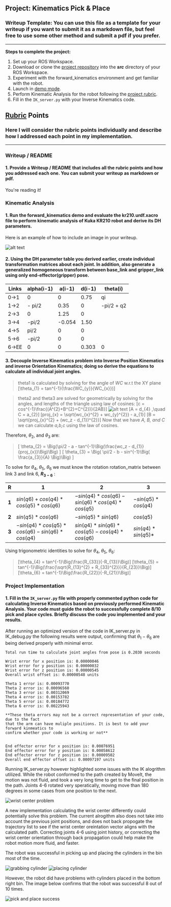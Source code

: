 ## Project: Kinematics Pick & Place
### Writeup Template: You can use this file as a template for your writeup if you want to submit it as a markdown file, but feel free to use some other method and submit a pdf if you prefer.

---


**Steps to complete the project:**  


1. Set up your ROS Workspace.
2. Download or clone the [project repository](https://github.com/udacity/RoboND-Kinematics-Project) into the ***src*** directory of your ROS Workspace.  
3. Experiment with the forward_kinematics environment and get familiar with the robot.
4. Launch in [demo mode](https://classroom.udacity.com/nanodegrees/nd209/parts/7b2fd2d7-e181-401e-977a-6158c77bf816/modules/8855de3f-2897-46c3-a805-628b5ecf045b/lessons/91d017b1-4493-4522-ad52-04a74a01094c/concepts/ae64bb91-e8c4-44c9-adbe-798e8f688193).
5. Perform Kinematic Analysis for the robot following the [project rubric](https://review.udacity.com/#!/rubrics/972/view).
6. Fill in the `IK_server.py` with your Inverse Kinematics code.


[//]: # (Image References)

[image1]: ./misc_images/2018-04-18_13-37-13.png
[imageIKDecouple]: ./misc_images/joint_decouple.png
[image3]: ./misc_images/misc2.png
[image_WCProblem]: ./misc_images/WC_problem.png
[image_grabPart]: ./misc_images/grabbing_part.png
[image_putInBin]: ./misc_images/inBin.png
[image_success]: ./misc_images/8_outof_10.png


## [Rubric](https://review.udacity.com/#!/rubrics/972/view) Points
### Here I will consider the rubric points individually and describe how I addressed each point in my implementation.  

---
### Writeup / README

#### 1. Provide a Writeup / README that includes all the rubric points and how you addressed each one.  You can submit your writeup as markdown or pdf.  

You're reading it!

### Kinematic Analysis
#### 1. Run the forward_kinematics demo and evaluate the kr210.urdf.xacro file to perform kinematic analysis of Kuka KR210 robot and derive its DH parameters.

Here is an example of how to include an image in your writeup.

![alt text][image1]

#### 2. Using the DH parameter table you derived earlier, create individual transformation matrices about each joint. In addition, also generate a generalized homogeneous transform between base_link and gripper_link using only end-effector(gripper) pose.

Links | alpha(i-1) | a(i-1) | d(i-1) | theta(i)
---  | ---    | ---    | ---  | ---
0->1 | 0      | 0      | 0.75 | qi
1->2 | - pi/2 | 0.35   | 0    | -pi/2 + q2
2->3 | 0      | 1.25   | 0    |
3->4 |  -pi/2 | -0.054 | 1.50 |
4->5 |  pi/2  | 0      | 0    |
5->6 | -pi/2  | 0      | 0    |
6->EE| 0      | 0      | 0.303| 0


#### 3. Decouple Inverse Kinematics problem into Inverse Position Kinematics and inverse Orientation Kinematics; doing so derive the equations to calculate all individual joint angles.

> theta1 is calculated by solving for the angle of _WC_ w.r.t the XY plane
> \[\theta_{1} = tan^{-1}(\frac{WC_{y}}{WC_{x}})\]

> theta2 and theta3 are solved for geometrically by solving for the angles, and lengths of the triangle using law of cosines:
>\[c = cos^{-1}\frac{(A^{2}+B^{2}+C^{2})}{2AB}\]
>![alt text][imageIKDecouple]
> \[A = d_{4} ,\quad C = a_{2}\]
> \[proj_{x} = \sqrt{wc_{x}^{2} + wc_{y}^{2}} - a_{1}\]
> \[B = \sqrt{proj_{x}^{2} + (wc_z - d_{1})^{2}}\]
> Now that we have _A, B, and C_ we can calculate _a,b,c_ using the law of cosines.

 Therefore, $\theta_{2}$, and $\theta_{3}$ are:
> \[ \theta_{2} = \Big(\pi/2 - a - tan^{-1}\Big(\frac{wc_z - d_{1}}{proj_{x}}\Big)\Big)  \]
> \[ \theta_{3} = \Big( \pi/2 - b - sin^{-1}\Big( \frac{a_{3}}{A} \Big)\Big) \]

To solve for $\theta_{4}$, $\theta_{5}$, $\theta_{6}$ we must know the rotation rotation_matrix between link 3 and link 6, **$R_{3-6}$** :

 R |1                                   | 2                                            | 3
 --- |---                                 | ---                                          | ---
 **1**  |$sin(q6) + cos(q4)*cos(q5)*cos(q6)$ | $-sin(q4)*cos(q6) - sin(q6)*cos(q4)*cos(q5)$ | $-sin(q5)*cos(q4)$
 **2**  |$sin(q5)*cos(q6)$                   | $-sin(q5)*sin(q6)$                           | $cos(q5)$
 **3**  |$-sin(q4)*cos(q5)*cos(q6) - sin(q6)*cos(q4)$ | $sin(q4)*sin(q6)*cos(q5) - cos(q4)*cos(q6)$  | $sin(q4)*sin(q5)$*

Using trigonometric identities to solve for $\theta_{4}$, $\theta_{5}$, $\theta_{6}$:

> \[\theta_{4} = tan^{-1}\Big(\frac{R_{33}}{-R_{13}}\Big)\]
> \[\theta_{5} = tan^{-1}\Big(\frac{\sqrt{R_{13}^{2} + R_{33}^{2}}}{R_{23}}\Big)\]
> \[\theta_{6} = tan^{-1}\Big(\frac{R_{22}}{-R_{21}}\Big)\]


### Project Implementation

#### 1. Fill in the `IK_server.py` file with properly commented python code for calculating Inverse Kinematics based on previously performed Kinematic Analysis. Your code must guide the robot to successfully complete 8/10 pick and place cycles. Briefly discuss the code you implemented and your results.

After running an optimized version of the code in IK_server.py in IK_debug.py the following results were output, confirming that $\theta_{1}-\theta_{6}$ are being derived properly with minimal error.

```
Total run time to calculate joint angles from pose is 0.2030 seconds

Wrist error for x position is: 0.00000046
Wrist error for y position is: 0.00000032
Wrist error for z position is: 0.00000545
Overall wrist offset is: 0.00000548 units

Theta 1 error is: 0.00093770
Theta 2 error is: 0.00096560
Theta 3 error is: 0.00312069
Theta 4 error is: 0.00153782
Theta 5 error is: 0.00184772
Theta 6 error is: 0.00225943

**These theta errors may not be a correct representation of your code, due to the fact            
that the arm can have muliple positions. It is best to add your forward kinmeatics to            
confirm whether your code is working or not**


End effector error for x position is: 0.00076951
End effector error for y position is: 0.00058612
End effector error for z position is: 0.00009502
Overall end effector offset is: 0.00097197 units
```

Running IK_server.py however highlighted some issues with the IK alogrithm utilized. While the robot conformed to the path created by MoveIt, the motion was not fluid, and took a very long time to get to the final position in the path. Joints 4-6 rotated very speratically, moving move than 180 degrees in some cases from one position to the next.

![wrist center problem][image_WCProblem]

A new implementation calculating the wrist center differently could potentially solve this problem. The current alrogithm also does not take into account the previous joint positions, and does not back propogate the trajectory list to see if the wrist center oreintation vector aligns with the calculated path. Correcting joints 4-6 using joint history, or correcting the wrist center orientation through back propagation could help make the robot motion more fluid, and faster.

The robot was successful in picking up and placing the cylinders in the bin most of the time.

![grabbing cylinder][image_grabPart]
![placing cylinder][image_putInBin]

However, the robot did have problems with cylinders placed in the bottom right bin. The image below confirms that the robot was successful 8 out of 10 times.

![pick and place success][image_success]
